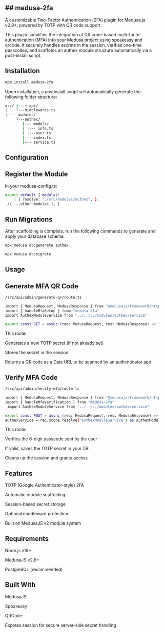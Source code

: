 ## ## medusa-2fa

A customizable Two-Factor Authentication (2FA) plugin for Medusa.js v2.8+, powered by TOTP with QR code support.

This plugin simplifies the integration of QR code-based multi-factor authentication (MFA) into your Medusa project using speakeasy and qrcode. It securely handles secrets in the session, verifies one-time passcodes, and scaffolds an authex module structure automatically via a post-install script.

## Installation
```bash
npm install medusa-2fa
```
Upon installation, a postinstall script will automatically generate the following folder structure:
```bash
src/ |---─ api/
|    └---middlewares.ts
|---- modules/ 
     └---authex/ 
        |--- models/ 
        | |--- info.ts
        | |---user.ts
        |----index.ts
        |─-- service.ts
```
## Configuration

## Register the Module
In your medusa-config.ts:

```bash
export default { modules: 
    [ { resolve: "./src/modules/authex", },
 // ...other modules ], }
```
## Run Migrations
After scaffolding is complete, run the following commands to generate and apply your database schema:
```bash
npx medusa db:generate authex 

npx medusa db:migrate
```
## Usage

## Generate MFA QR Code
```bash
/src/api/admin/generate-qr/route.ts

import { MedusaRequest, MedusaResponse } from "@medusajs/framework/http" 
import { handleMfaSetup } from "medusa-2fa" 
import AuthexModuleService from "../../../modules/authex/service"

export const GET = async (req: MedusaRequest, res: MedusaResponse) => { const authexService = req.scope.resolve("authexModuleService") as AuthexModuleService await handleMfaSetup(req, res, authexService, "Your-App-Name") }
```
This route:

Generates a new TOTP secret (if not already set)

Stores the secret in the session

Returns a QR code as a Data URL to be scanned by an authenticator app

## Verify MFA Code
```bash
/src/api/admin/verify-mfa/route.ts

import { MedusaRequest, MedusaResponse } from "@medusajs/framework/http" 
import { handleMfaVerification } from "medusa-2fa"
 import AuthexModuleService from "../../../modules/authex/service"

export const POST = async (req: MedusaRequest, res: MedusaResponse) => { const 
authexService = req.scope.resolve("authexModuleService") as AuthexModuleService await handleMfaVerification(req, res, authexService) }
```
This route:

Verifies the 6-digit passcode sent by the user

If valid, saves the TOTP secret in your DB

Cleans up the session and grants access

## Features

TOTP (Google Authenticator-style) 2FA

Automatic module scaffolding

Session-based secret storage

Optional middleware protection

Built on MedusaJS v2 module system

## Requirements

Node.js v18+

MedusaJS v2.8+

PostgreSQL (recommended)

## Built With

MedusaJS

Speakeasy

QRCode

Express session for secure server-side secret handling
